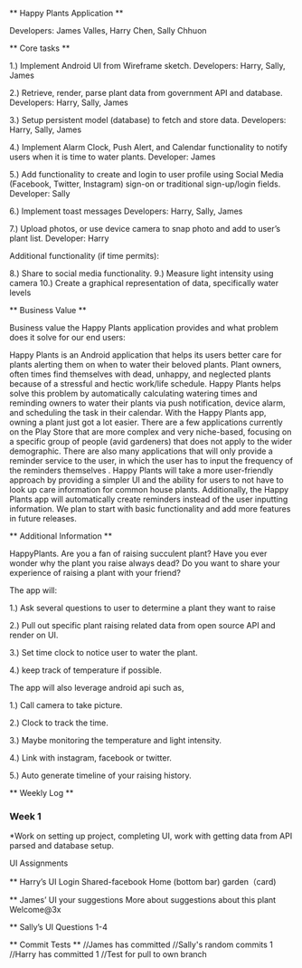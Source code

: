 ** Happy Plants Application **

Developers: James Valles, Harry Chen, Sally Chhuon


** Core tasks **

1.)  Implement Android UI from Wireframe sketch.
	 Developers: Harry, Sally, James

2.)  Retrieve, render, parse plant data from government API and database.
     Developers: Harry, Sally, James

3.)  Setup persistent model (database) to fetch and store data.
	 Developers: Harry, Sally, James

4.)  Implement Alarm Clock, Push Alert, and Calendar functionality to notify users when it is time to water plants.
	 Developer: James

5.)  Add functionality to create and login to user profile using Social Media (Facebook, Twitter, Instagram) sign-on or traditional sign-up/login fields.
     Developer: Sally

6.)  Implement toast messages
	 Developers: Harry, Sally, James

7.)  Upload photos, or use device camera to snap photo and add to user’s plant list.
	 Developer: Harry

Additional functionality (if time permits):

8.)  Share to social media functionality.
9.)  Measure light intensity using camera
10.) Create a graphical representation of data, specifically water levels

** Business Value **

Business value the Happy Plants application provides and what problem does it solve for our end users:

Happy Plants is an Android application that helps its users better care for plants alerting them on when to water their beloved plants. Plant owners, often times find themselves with dead, unhappy, and neglected plants because of a stressful and hectic work/life schedule. Happy Plants helps solve this problem by automatically calculating watering times and reminding owners  to water their plants via push notification, device alarm, and scheduling the task in their calendar. With the Happy Plants app, owning a plant just got a lot easier.
There are a few applications currently on the Play Store that are more complex and very niche-based, focusing on a specific group of people (avid gardeners) that does not apply to the wider demographic. There are also many applications that will only provide a reminder service to the user, in which the user has to input the frequency of the reminders themselves . Happy Plants will take a more user-friendly approach by providing a simpler UI and the ability for users to not have to look up care information for common house plants. Additionally, the Happy Plants app will automatically create reminders instead of the user inputting information.
We plan to start with basic functionality and add more features in future releases.


** Additional Information **

 HappyPlants. Are you a fan of raising succulent plant? Have you ever wonder why the plant you raise always dead? Do you want to share your experience of raising a plant with your friend?

 The app will:

1.) Ask several questions to user to determine a plant they want to raise

2.) Pull out specific plant raising related data from open source API and render on UI.

3.) Set time clock to notice user to water the plant.

4.) keep track of temperature if possible.

The app will also leverage android api such as,

1.) Call camera to take picture.

2.) Clock to track the time.

3.) Maybe monitoring the temperature and light intensity.

4.) Link with instagram, facebook or twitter.

5.) Auto generate timeline of your raising history.

** Weekly Log **


### Week 1 ###

*Work on setting up project, completing UI, work with getting data from API parsed and database setup.

UI Assignments

** Harry’s UI
Login
Shared-facebook
Home (bottom bar)
garden（card)

** James’ UI
your suggestions
More about suggestions
about this plant
Welcome@3x

** Sally’s UI
Questions 1-4

** Commit Tests **
//James has committed
//Sally's random commits 1
//Harry has committed 1
//Test for pull to own branch